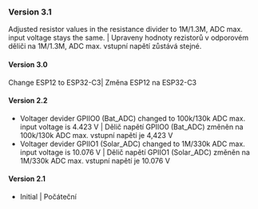### Version 3.1
Adjusted resistor values in the resistance divider to 1M/1.3M, ADC max. input voltage stays the same. | Upraveny hodnoty rezistorů v odporovém děliči na 1M/1.3M, ADC max. vstupní napětí zůstává stejné.
#### Version 3.0
Change ESP12 to ESP32-C3| Změna ESP12 na ESP32-C3
#### Version 2.2
- Voltager devider GPIIO0 (Bat_ADC) changed to 100k/130k ADC max. input voltage is 4.423 V | Dělič napětí GPIIO0 (Bat_ADC) změněn na 100k/130k ADC max. vstupní napětí je 4,423 V
- Voltager devider GPIIO1 (Solar_ADC) changed to 1M/330k ADC max. input voltage is 10.076 V | Dělič napětí GPIIO1 (Solar_ADC) změněn na 1M/330k ADC max. vstupní napětí je 10.076 V
#### Version 2.1
- Initial | Počáteční